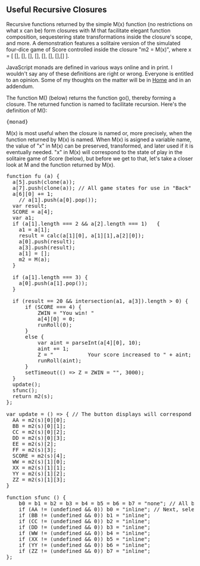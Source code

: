 
<script>
  
var fuDem = `function fu (a) {                                    // fu
  a[5].push(clone(a));
  a[7].push(clone(a)); // All game states for use in "Back" and "Forward."
  a[6][0] += 1;
    // a[1].push(a[0].pop());
  var result;
  SCORE = a[4];
  var a1;
  if (a[1].length === 2 && a[2].length === 1)   {
    a1 = a[1];
    result = calc(a[1][0], a[1][1],a[2][0]);
    a[0].push(result);
    a[3].push(result);  
    a[1] = [];
    m2 = M(a);
  }

  if (a[1].length === 3) {
    a[0].push(a[1].pop());
  }
 
  if (result == 20 && intersection(a1, a[3]).length > 0) {
      if (SCORE === 4) {
          ZWIN = "You win! "
          a[4][0] = 0;
          runRoll(0);
      }
      else {
          var aint = parseInt(a[4][0], 10);
          aint += 1;
          Z = "           Your score increased to " + aint;
          runRoll(aint); 
      }
      setTimeout(() => Z = ZWIN = "", 3000);
  }
  update();
  sfunc();
  return m2(s); 
}; 

var update = () => { // The button displays will correspond to the values in m2.
  AA = m2(s)[0][0];
  BB = m2(s)[0][1];
  CC = m2(s)[0][2];
  DD = m2(s)[0][3];
  EE = m2(s)[2];
  FF = m2(s)[3];
  SCORE = m2(s)[4];
  WW = m2(s)[1][0];
  XX = m2(s)[1][1];
  YY = m2(s)[1][2];
  ZZ = m2(s)[1][3];
}

function sfunc () {
    b0 = b1 = b2 = b3 = b4 = b5 = b6 = b7 = "none"; // All button displays controlled by b's disappear. 
    if (AA != (undefined && 0)) b0 = "inline"; // Next, selected buttons are diplayed.
    if (BB != (undefined && 0)) b1 = "inline";
    if (CC != (undefined && 0)) b2 = "inline";
    if (DD != (undefined && 0)) b3 = "inline";
    if (WW != (undefined && 0)) b4 = "inline";
    if (XX != (undefined && 0)) b5 = "inline";
    if (YY != (undefined && 0)) b6 = "inline";
    if (ZZ != (undefined && 0)) b7 = "inline";
}`;

var monad = `function M (x) {
  return function go (func) {
      if (typeof func === "function") {
          x = func(x);
          return go;
      }
      else if (func === "stop") return x;
  }
};`

var monad3 = `var mon3 = M([1,2,3,4]);
function g(ar) {
    var x = (ar.pop())**3;
    ar.unshift(x);
  return ar;
};
function g2 (ar) {return (ar.flatMap(v => (v+1)**3))};
function g3 (ar) {return (ar.flatMap(v => Math.round(v**(1/3))))};`;


var simple = `var s = 'stop';
var m4 = M(3);   // creates a new monad named "m4".
var cube = x => x**3;
var square = x => x*x;
var pow = n => x => x**n;
var add = n => x => 1*x + 1*n;
var mult = n => x => x * n;
var reset2 = n => x => x = n;`;

var runR = `runRoll = x => {
    m2 = M([ [Math.floor(Math.random()*6) + 1, Math.floor(Math.random()*6) + 1, Math.floor(Math.random()*12) + 1, Math.floor(Math.random()*20) + 1], [], [], [], [x] ]);
    updateRoll();
    EEE = "yet to be selected";
    XO = m2('stop');
    AR = [];
    index = 0;
}

const updateRoll = () => {
  AA = m2(s)[0][0];
  BB = m2(s)[0][1];
  CC = m2(s)[0][2];
  DD = m2(s)[0][3];
  
  WW = m2(s)[1][0];
  XX = m2(s)[1][1];
  YY = m2(s)[1][2];
  ZZ = m2(s)[1][3];
  EE = m2(s)[2];
  FF = m2(s)[3];
  SCORE = m2(s)[4];
  b0 = b1 = b2 = b3 = "inline";
  b4 = b5 = b6 = b7 = 'none';
};`

var clickFuncs = `var click0 = a => {
    a[1].push(a[0][0])
    a[0].shift();
    m2 = M(a);
    m2(fu);
    // sfunc();
};

var click1 = a => {
    a[1].push(a[0].splice(1,1)[0]);
    m2 = M(a);
    m2 = m2(fu);
};

var click2 = a => {
    a[1].push(a[0].splice(2,1)[0]);
    m2 = M(a);
    m2 = m2(fu);
};

var click3 = a => {
    a[1].push(a[0].splice(3,1)[0]);
    m2 = M(a);
    m2 = m2(fu);
};

function clic0 (m) {
  EEE = "add";
  m[2] = "+";
  m2 = M(m) ;
} 

$: clic1 = m => {
  EEE = "subtract";
  m[2] = "-";
  m2 = M(m) ;
} 

function clic2 (m) {
  EEE = "multiply";
  m[2] = "*";
  m2 = M(m) ;
} 

function clic3 (m) {
  EEE = "divide";
  m[2] = "/";
  m2 = M(m) ;
} 

function clic4 (m) {
  EEE = "concat";
  m[2] = "@"
  m2 = M(m);
};`

var putBack = `if (a[1].length === 3) {   
    a[0].push(a[1].pop());  // Returns a clicked third number.
  };`

var fuFuncs = `function squareFu () {m4 = m4(square)};
function cubeFu () {m4 = m4(cube)};

function divFraction (x) {
    var y = x.split('/');
    if(y.length > 1){
        return (y[0] / y[1])
    }
    else{
        return y[0];
    }
}

var powFu = function powFu (e) {
    var p = divFraction(e.target.value);
    if (e.keyCode == 13) {
        m4 = m4(pow(p));
    }
};
    
var addFu = function addFu (e) {
    if (e.keyCode == 13) {
        m4 = m4(add(e.target.value));
    };
  };
    
var multFu = function multFu (e) {
    if (e.keyCode == 13) {
        m4 = m4(mult(divFraction(e.target.value)))};
};
    
var resetFu = function resetFu (e) {
    if (e.keyCode == 13) {
        m4 = m4(reset2(divFraction(e.target.value)))
    };
};`;

var example0 = `var mon = M(2); // mon's value is the anonymous function returned by M.     `  

var example3 = `var mon = M(2);  
mon(v=>v**4)(v=>v+5)(v=>v*2);`;
// The value of x can be obtained later
var example4 = `mon('stop');  // 42
mon(v => v*v);`;
// And later:
var example5 = `mon('stop');  // 1764`;

var oldMonad =`function M (x) {
    return function go (func) {
        if (typeof func === "function") {
            x = func(x);
            return go;
        }
        else if (func === "stop") return x;
    }
};`

var buttons = `<button style = "display: {b0}" on:click = {() => m2(click0)}>{AA}</button> 
<button style = "display: {b1}" on:click = {() => m2(click1)}>{BB}</button> 
<button style = "display: {b2}" on:click = {() => m2(click2)}>{CC}</button> 
<button style = "display: {b3}" on:click = {() => m2(click3)}>{DD}</button>

<span style = "margin-left: 8%; font-size: 22px">The operator is {m2(s)[2]}</span>

<br><br>
<button on:click = {() => m2(clic0)}>add</button>
<button on:click = {() => m2(clic1)}>subtract</button>
<button on:click = {() => m2(clic2)}>multiply</button>
<button on:click = {() => m2(clic3)}>divide</button>
<button on:click = {() => m2(clic4)}>concat</button>
`;
var backDem = `back = a => {
    if (a[5].length < 1) {
      m2 = M(a);
      console.log("You're already all the way back")
      return;
    }
    else {
        var b = a[5][a[5].length - 1];
        b[7] = a[7];
        m2 = M(b);
        update();
        sfunc();
    }
};

var forward;
$: forward = a => {
    var index = a[6][0];
    if (a[5].length === a[7].length) {
        console.log("Already at the top");
        m2 = M(a);
        return;
    }
    else {
        var b = a[7][index + 1];
        b[7] = a[7];
        m2 = M(b);
        update();
        sfunc();
    }
};`

var example2 = `var m3 = M(3);
var m4 = M(m3(s));
m3(v => v + 3);
m4(v => v + 4);

log("m3(s) * m4(s) is", m3(s) * m4(s))

m3(s) * m4(s) is 42`;

var example6 = `M(2)(v=>v+1)(v=>v*2)(v=>v*7)(s) // 42`

</script>


<h2>Useful Recursive Closures</h2>

<p>Recursive functions returned by the simple M(x) function (no restrictions on what x can be) form closures with M that facilitate elegant function composition, sequestering state transformations inside the closure's scope, and more. A demonstration features a solitaire version of the simulated four-dice game of Score controlled inside the closure "m2 = M(x)", where x = [ [], [], [], [], [], [], [],[] ].</p>
<p> JavaScript monads are defined in various ways online and in print. I wouldn't say any of these definitions are right or wrong. Everyone is entitled to an opinion. Some of my thoughts on the matter will be in <a href = "./">Home</a> and in an addendum. </p>
<p>The function M() (below) returns the function go(), thereby forming a closure. The returned function is named to facilitate recursion. Here's the definition of M():</p>
<pre>{monad}</pre>
<p> M(x) is most useful when the closure is named or, more precisely, when the function returned by M(x) is named. When M(x) is asigned a variable name, the value of "x" in M(x) can be preserved, transformed, and later used if it is eventually needed. "x" in M(x) will correspond to the state of play in the solitaire game of Score (below), but before we get to that, let's take a closer look at M and the function returned by M(x).  </p>

<pre>function fu (a) {                                 
  a[5].push(clone(a));
  a[7].push(clone(a)); // All game states for use in "Back" and "Forward."
  a[6][0] += 1;
    // a[1].push(a[0].pop());
  var result;
  SCORE = a[4];
  var a1;
  if (a[1].length === 2 && a[2].length === 1)   {
    a1 = a[1];
    result = calc(a[1][0], a[1][1],a[2][0]);
    a[0].push(result);
    a[3].push(result);  
    a[1] = [];
    m2 = M(a);
  }

  if (a[1].length === 3) {
    a[0].push(a[1].pop());
  }
 
  if (result == 20 && intersection(a1, a[3]).length > 0) {
      if (SCORE === 4) {
          ZWIN = "You win! "
          a[4][0] = 0;
          runRoll(0);
      }
      else {
          var aint = parseInt(a[4][0], 10);
          aint += 1;
          Z = "           Your score increased to " + aint;
          runRoll(aint); 
      }
      setTimeout(() => Z = ZWIN = "", 3000);
  }
  update();
  sfunc();
  return m2(s); 
}; 

var update = () => { // The button displays will correspond to the values in m2.
  AA = m2(s)[0][0];
  BB = m2(s)[0][1];
  CC = m2(s)[0][2];
  DD = m2(s)[0][3];
  EE = m2(s)[2];
  FF = m2(s)[3];
  SCORE = m2(s)[4];
  WW = m2(s)[1][0];
  XX = m2(s)[1][1];
  YY = m2(s)[1][2];
  ZZ = m2(s)[1][3];
}

function sfunc () {
    b0 = b1 = b2 = b3 = b4 = b5 = b6 = b7 = "none"; // All button displays controlled by b's disappear. 
    if (AA != (undefined && 0)) b0 = "inline"; // Next, selected buttons are diplayed.
    if (BB != (undefined && 0)) b1 = "inline";
    if (CC != (undefined && 0)) b2 = "inline";
    if (DD != (undefined && 0)) b3 = "inline";
    if (WW != (undefined && 0)) b4 = "inline";
    if (XX != (undefined && 0)) b5 = "inline";
    if (YY != (undefined && 0)) b6 = "inline";
    if (ZZ != (undefined && 0)) b7 = "inline";
}; </pre>
